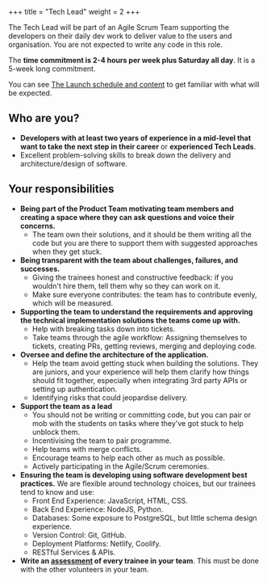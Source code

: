 +++
title = "Tech Lead"
weight = 2
+++

The Tech Lead will be part of an Agile Scrum Team supporting the developers on their daily dev work to deliver value to the users and organisation. You are not expected to write any code in this role.

The **time commitment is 2-4 hours per week plus Saturday all day**. It is a 5-week long commitment.

You can see [The Launch schedule and content](/) to get familiar with what will be expected.

## Who are you?

* **Developers with at least two years of experience in a mid-level that want to take the next step in their career** or **experienced Tech Leads**.
* Excellent problem-solving skills to break down the delivery and architecture/design of software.

## Your responsibilities

* **Being part of the Product Team motivating team members and creating a space where they can ask questions and voice their concerns.**
  * The team own their solutions, and it should be them writing all the code but you are there to support them with suggested approaches when they get stuck.
* **Being transparent with the team about challenges, failures, and successes.**
  * Giving the trainees honest and constructive feedback: if you wouldn't hire them, tell them why so they can work on it.
  * Make sure everyone contributes: the team has to contribute evenly, which will be measured.
* **Supporting the team to understand the requirements and approving the technical implementation solutions the teams come up with.**
  * Help with breaking tasks down into tickets.
  * Take teams through the agile workflow: Assigning themselves to tickets, creating PRs, getting reviews, merging and deploying code.
* **Oversee and define the architecture of the application.**
  * Help the team avoid getting stuck when building the solutions. They are juniors, and your experience will help them clarify how things should fit together, especially when integrating 3rd party APIs or setting up authentication.
  * Identifying risks that could jeopardise delivery.
* **Support the team as a lead**
  * You should not be writing or committing code, but you can pair or mob with the students on tasks where they've got stuck to help unblock them.
  * Incentivising the team to pair programme.
  * Help teams with merge conflicts.
  * Encourage teams to help each other as much as possible.
  * Actively participating in the Agile/Scrum ceremonies.
* **Ensuring the team is developing using software development best practices.** We are flexible around technology choices, but our trainees tend to know and use:
  * Front End Experience: JavaScript, HTML, CSS.
  * Back End Experience: NodeJS, Python.
  * Databases: Some exposure to PostgreSQL, but little schema design experience.
  * Version Control: Git, GitHub.
  * Deployment Platforms: Netlify, Coolify.
  * RESTful Services & APIs.
* **Write an [assessment](https://docs.google.com/document/d/1sgNNJNsgWprh7VMCbiRgXY1BrqjzqxdWKKxSvTZwcjk/edit?tab=t.0) of every trainee in your team**. This must be done with the other volunteers in your team.
